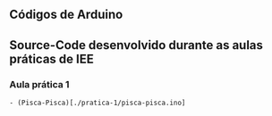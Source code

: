 ## Códigos de Arduino
Source-Code desenvolvido durante as aulas práticas de IEE
---
### Aula prática 1
    - (Pisca-Pisca)[./pratica-1/pisca-pisca.ino]